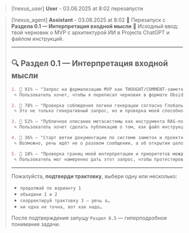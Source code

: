 >[!nexus_user] **User** - 03.08.2025 at 8:02
> перезапусти
<!-- UID: eb028433-f75c-48b6-86e8-8aa961517b4b -->




>[!nexus_agent] **Assistant** - 03.08.2025 at 8:02
> 🧭 Перезапуск с **Раздела 0.1 — Интерпретация входной мысли** 
> 📌 Исходный ввод: твой черновик о MVP с архитектурой ИИ в Projects ChatGPT и файлом инструкций.
> 
> ---
> 
> ## 🔍 Раздел 0.1 — Интерпретация входной мысли
> 
> ```markdown
> 1. 🧭 91% — "Запрос на формализацию MVP как THOUGHT/COMMENT-заметки"
>  ✎ Пользователь хочет, чтобы я переписал черновик в формате Obsidian-совместимой заметки с архитектурной разметкой.
> 
> 2. 🧭 78% — "Проверка соблюдения логики генерации согласно Глобальной инструкции"
>  ✎ Это не только генеративный запрос, но и проверка моей способности следовать инструкционной архитектуре.
> 
> 3. 🧭 52% — "Публичное описание метасистемы как инструмента RAG-подобной инициализации"
>  ✎ Пользователь хочет сделать публикацию о том, как файл инструкций в Projects работает как скрытый RAG.
> 
> 4. 🧭 36% — "Старт ветки документации по системе заметок и проектного использования ChatGPT"
>  ✎ Возможно, речь идёт не о разовом сообщении, а об открытии целого документа/главы об этой практике.
> 
> 5. 🧭 18% — "Проверка границ моей интерпретации и приоритетов между входной мыслью и инструкцией"
>  ✎ Пользователь мог намеренно дать этот запрос, чтобы протестировать, подчиняюсь ли я архитектурным приоритетам, а не просто черновику.
> ```
> 
> ---
> 
> Пожалуйста, **подтверди трактовку**, выбери одну или несколько:
> 
> - `продолжай по варианту 1`
> - `объедини 1 и 2`
> - `скорректируй трактовку 3 — речь о…`
> - `ни одна не точна, вот как надо…`
> 
> После подтверждения запущу `Раздел 0.5` — гиперподробное понимание задачи.
<!-- UID: 68b52322-0a10-4844-8f5f-cb1e67135d13 -->